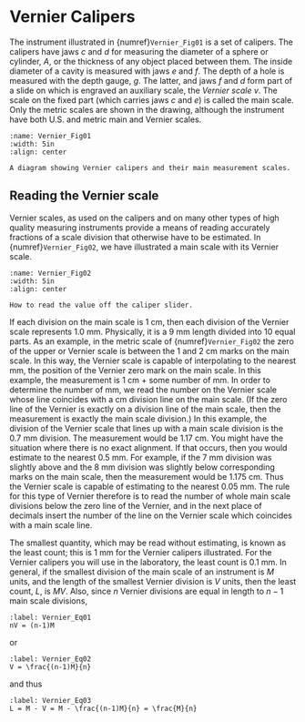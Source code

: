 # Vernier Calipers

The instrument illustrated in {numref}`Vernier_Fig01` is a set of calipers. The calipers have jaws $c$ and $d$ for measuring the diameter of a sphere or cylinder, $A$, or the thickness of any object placed between them. The inside diameter of a cavity is measured with jaws $e$ and $f$. The depth of a hole is measured with the depth gauge, $g$. The latter, and jaws $f$ and $d$ form part of a slide on which is engraved an auxiliary scale, the *Vernier scale* $v$. The scale on the fixed part (which carries jaws $c$ and $e$) is called the main scale. Only the metric scales are shown in the drawing, although the instrument have both U.S. and metric main and Vernier scales.

```{figure} IntroductionFigures/VernierCalipers01.jpg
:name: Vernier_Fig01
:width: 5in
:align: center

A diagram showing Vernier calipers and their main measurement scales.
```

## Reading the Vernier scale

Vernier scales, as used on the calipers and on many other types of high quality measuring instruments provide a means of reading accurately fractions of a scale division that otherwise have to be estimated. In {numref}`Vernier_Fig02`, we have illustrated a main scale with its Vernier scale.

```{figure} IntroductionFigures/VernierCalipers02a.jpg
:name: Vernier_Fig02
:width: 5in
:align: center

How to read the value off the caliper slider.
```

If each division on the main scale is 1 cm, then each division of the Vernier scale represents 1.0 mm. Physically, it is a 9 mm length divided into 10 equal parts. As an example, in the metric scale of {numref}`Vernier_Fig02` the zero of the upper or Vernier scale is between the 1 and 2 cm marks on the main scale. In this way, the Vernier scale is capable of interpolating to the nearest mm, the position of the Vernier zero mark on the main scale. In this example, the measurement is 1 cm + some number of mm. In order to determine the number of mm, we read the number on the Vernier scale whose line coincides with a cm division line on the main scale. (If the zero line of the Vernier is exactly on a division line of the main scale, then the measurement is exactly the main scale division.) In this example, the division of the Vernier scale that lines up with a main scale division is the 0.7 mm division. The measurement would be 1.17 cm. You might have the situation where there is no exact alignment. If that occurs, then you would estimate to the nearest 0.5 mm. For example, if the 7 mm division was slightly above and the 8 mm division was slightly below corresponding marks on the main scale, then the measurement would be 1.175 cm. Thus the Vernier scale is capable of estimating to the nearest 0.05 mm. The rule for this type of Vernier therefore is to read the number of whole main scale divisions below the zero line of the Vernier, and in the next place of decimals insert the number of the line on the Vernier scale which coincides with a main scale line.

The smallest quantity, which may be read without estimating, is known as the least count; this is 1 mm for the Vernier calipers illustrated. For the Vernier calipers you will use in the laboratory, the least count is 0.1 mm. In general, if the smallest division of the main scale of an instrument is $M$ units, and the length of the smallest Vernier division is $V$ units, then the least count, $L$, is $MV$. Also, since $n$ Vernier divisions are equal in length to $n-1$ main scale divisions,

```{math}
:label: Vernier_Eq01
nV = (n-1)M
```

or

```{math}
:label: Vernier_Eq02
V = \frac{(n-1)M}{n}
```

and thus

```{math}
:label: Vernier_Eq03
L = M - V = M - \frac{(n-1)M}{n} = \frac{M}{n}
```